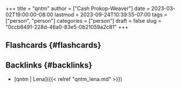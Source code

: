+++
title = "qntm"
author = ["Cash Prokop-Weaver"]
date = 2023-03-02T19:00:00-08:00
lastmod = 2023-09-24T10:39:55-07:00
tags = ["person", "person"]
categories = ["person"]
draft = false
slug = "0ccb6491-228d-46a0-83e5-0b21059a2c81"
+++

## Flashcards {#flashcards}


## Backlinks {#backlinks}

-   [qntm | Lena]({{< relref "qntm_lena.md" >}})
